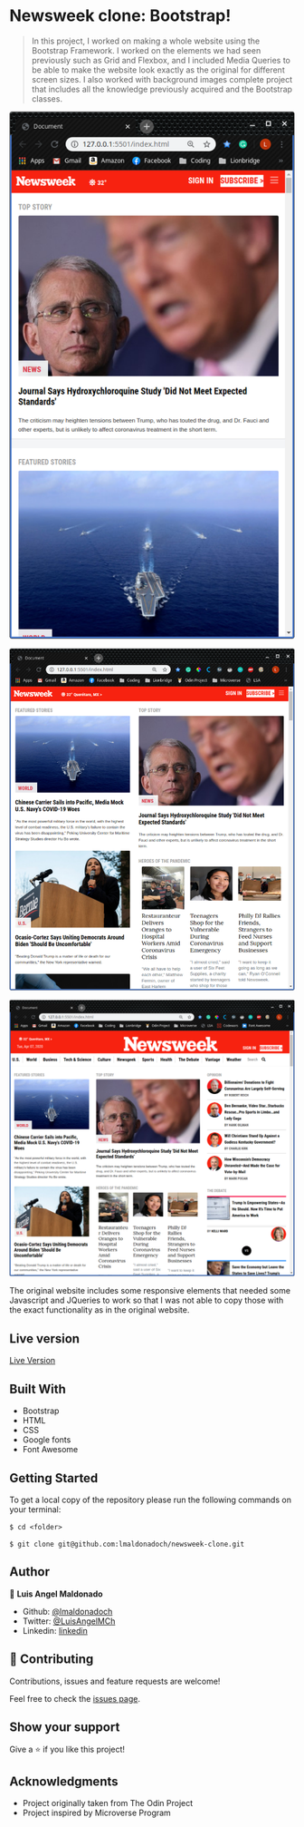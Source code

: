 # Newsweek clone: Bootstrap!

> In this project, I worked on making a whole website using the Bootstrap Framework. I worked on the elements we had seen previously such as Grid and Flexbox, and I included Media Queries to be able to make the website look exactly as the original for different screen sizes. I also worked with background images complete project that includes all the knowledge previously acquired and the Bootstrap classes.

![screenshot](images/screenshot1.png)

![screenshot](images/screenshot2.png)

![screenshot](images/screenshot3.png)

The original website includes some responsive elements that needed some Javascript and JQueries to work so that I was not able to copy those with the exact functionality as in the original website.

## Live version

[Live Version](https://rawcdn.githack.com/lmaldonadoch/newsweek-clone/4e85f556ba2db214cec62c5506e1583c009cd477/index.html)

## Built With

- Bootstrap
- HTML
- CSS
- Google fonts
- Font Awesome

## Getting Started

To get a local copy of the repository please run the following commands on your terminal:

```
$ cd <folder>
```

```
$ git clone git@github.com:lmaldonadoch/newsweek-clone.git
```

## Author

👤 **Luis Angel Maldonado**

- Github: [@lmaldonadoch](https://github.com/lmaldonadoch)
- Twitter: [@LuisAngelMCh](https://twitter.com/LuisAngelMCh)
- Linkedin: [linkedin](https://www.linkedin.com/in/luis-angel-maldonado-5b503a1a3/)

## 🤝 Contributing

Contributions, issues and feature requests are welcome!

Feel free to check the [issues page](https://github.com/Jmagero/smashing-magazine/issues).

## Show your support

Give a ⭐️ if you like this project!

## Acknowledgments

- Project originally taken from The Odin Project
- Project inspired by Microverse Program